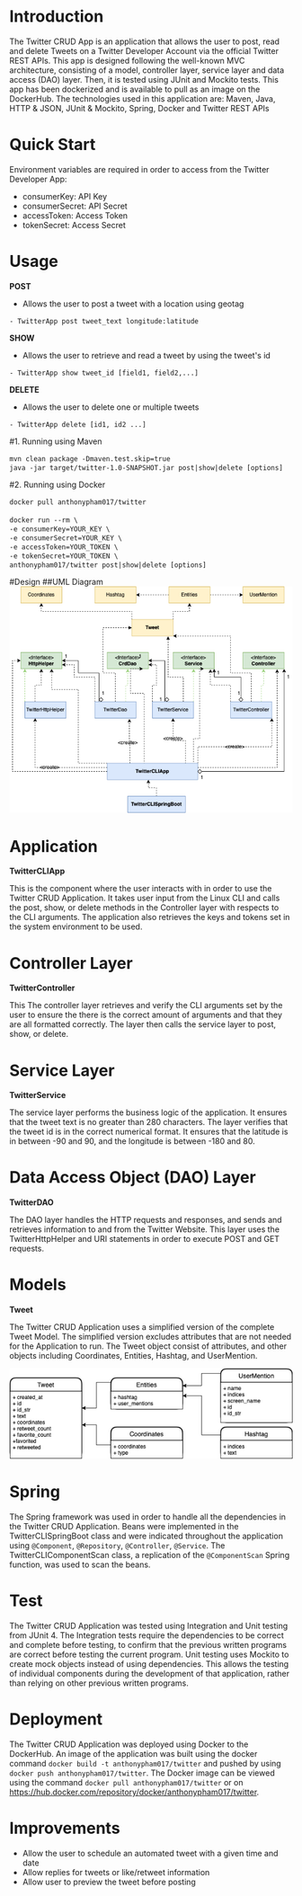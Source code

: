 # Introduction
The Twitter CRUD App is an application that allows the user to post, read and delete Tweets on a Twitter Developer Account via the official Twitter REST APIs. This app is designed following the well-known MVC architecture, consisting of a model, controller layer, service layer and data access (DAO) layer. Then, it is tested using JUnit and Mockito tests. This app has been dockerized and is available to pull as an image on the DockerHub. The technologies used in this application are: Maven, Java, HTTP & JSON, JUnit & Mockito, Spring, Docker and Twitter REST APIs

# Quick Start
Environment variables are required in order to access from the Twitter Developer App: 
- consumerKey: API Key
- consumerSecret: API Secret
- accessToken: Access Token
- tokenSecret: Access Secret

# Usage

**POST**
- Allows the user to post a tweet with a location using geotag
```
- TwitterApp post tweet_text longitude:latitude
```

**SHOW**
- Allows the user to retrieve and read a tweet by using the tweet's id
```
- TwitterApp show tweet_id [field1, field2,...]
```

**DELETE**
- Allows the user to delete one or multiple tweets
```
- TwitterApp delete [id1, id2 ...]
```

#1. Running using Maven

```
mvn clean package -Dmaven.test.skip=true
java -jar target/twitter-1.0-SNAPSHOT.jar post|show|delete [options]
```

#2. Running using Docker

```
docker pull anthonypham017/twitter

docker run --rm \
-e consumerKey=YOUR_KEY \
-e consumerSecret=YOUR_KEY \
-e accessToken=YOUR_TOKEN \
-e tokenSecret=YOUR_TOKEN \
anthonypham017/twitter post|show|delete [options]
```

#Design
##UML Diagram
![twitteruml](assets/twitter_uml.png?raw=true)

# Application

**TwitterCLIApp**

This is the component where the user interacts with in order to use the Twitter CRUD Application. It takes user input from the Linux CLI and calls the post, show, or delete methods in the Controller layer with respects to the CLI arguments. The application also retrieves the keys and tokens set in the system environment to be used.

# Controller Layer

**TwitterController**

This The controller layer retrieves and verify the CLI arguments set by the user to ensure the there is the correct amount of arguments and that they are all formatted correctly. The layer then calls the service layer to post, show, or delete.

# Service Layer

**TwitterService**

The service layer performs the business logic of the application. It ensures that the tweet text is no greater than 280 characters. The layer verifies that the tweet id is in the correct numerical format. It ensures that the latitude is in between -90 and 90, and the longitude is between -180 and 80.

# Data Access Object (DAO) Layer

**TwitterDAO**

The DAO layer handles the HTTP requests and responses, and sends and retrieves information to and from the Twitter Website. This layer uses the TwitterHttpHelper and URI statements in order to execute POST and GET requests.

# Models

**Tweet**

The Twitter CRUD Application uses a simplified version of the complete Tweet Model. The simplified version excludes attributes that are not needed for the Application to run. The Tweet object consist of attributes, and other objects including Coordinates, Entities, Hashtag, and UserMention.

![twitterer](assets/twitter_er.png?raw=true)

# Spring

The Spring framework was used in order to handle all the dependencies in the Twitter CRUD Application. Beans were implemented in the TwitterCLISpringBoot class and were indicated throughout the application using ```@Component```, ```@Repository```, ```@Controller```, ```@Service```. The TwitterCLIComponentScan class, a replication of the ```@ComponentScan``` Spring function, was used to scan the beans.

# Test

The Twitter CRUD Application was tested using Integration and Unit testing from JUnit 4. The Integration tests require the dependencies to be correct and complete before testing, to confirm that the previous written programs are correct before testing the current program. Unit testing uses Mockito to create mock objects instead of using dependencies. This allows the testing of individual components during the development of that application, rather than relying on other previous written programs.

# Deployment

The Twitter CRUD Application was deployed using Docker to the DockerHub. An image of the application was built using the docker command ```docker build -t anthonypham017/twitter``` and pushed by using ```docker push anthonypham017/twitter```. The Docker image can be viewed using the command ```docker pull anthonypham017/twitter``` or on https://hub.docker.com/repository/docker/anthonypham017/twitter.

# Improvements

- Allow the user to schedule an automated tweet with a given time and date
- Allow replies for tweets or like/retweet information
- Allow user to preview the tweet before posting


